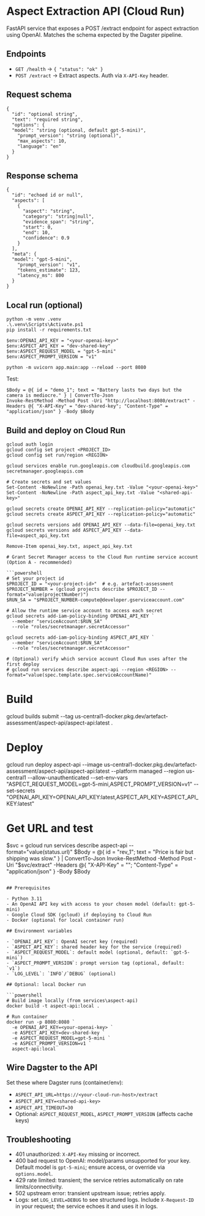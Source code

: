 # Aspect Extraction API (Cloud Run)

FastAPI service that exposes a POST /extract endpoint for aspect extraction using OpenAI. Matches the schema expected by the Dagster pipeline.

## Endpoints

- `GET /health` → `{ "status": "ok" }`
- `POST /extract` → Extract aspects. Auth via `X-API-Key` header.

## Request schema

```
{
  "id": "optional string",
  "text": "required string",
  "options": {
  "model": "string (optional, default gpt-5-mini)",
    "prompt_version": "string (optional)",
    "max_aspects": 10,
    "language": "en"
  }
}
```

## Response schema

```
{
  "id": "echoed id or null",
  "aspects": [
    {
      "aspect": "string",
      "category": "string|null",
      "evidence_span": "string",
      "start": 0,
      "end": 10,
      "confidence": 0.9
    }
  ],
  "meta": {
  "model": "gpt-5-mini",
    "prompt_version": "v1",
    "tokens_estimate": 123,
    "latency_ms": 800
  }
}
```

## Local run (optional)

```
python -m venv .venv
.\.venv\Scripts\Activate.ps1
pip install -r requirements.txt

$env:OPENAI_API_KEY = "<your-openai-key>"
$env:ASPECT_API_KEY = "dev-shared-key"
$env:ASPECT_REQUEST_MODEL = "gpt-5-mini"
$env:ASPECT_PROMPT_VERSION = "v1"

python -m uvicorn app.main:app --reload --port 8080
```

Test:

```
$Body = @{ id = "demo_1"; text = "Battery lasts two days but the camera is mediocre." } | ConvertTo-Json
Invoke-RestMethod -Method Post -Uri "http://localhost:8080/extract" -Headers @{ "X-API-Key" = "dev-shared-key"; "Content-Type" = "application/json" } -Body $Body
```

## Build and deploy on Cloud Run

```
gcloud auth login
gcloud config set project <PROJECT_ID>
gcloud config set run/region <REGION>

gcloud services enable run.googleapis.com cloudbuild.googleapis.com secretmanager.googleapis.com

# Create secrets and set values
Set-Content -NoNewline -Path openai_key.txt -Value "<your-openai-key>"
Set-Content -NoNewline -Path aspect_api_key.txt -Value "<shared-api-key>"

gcloud secrets create OPENAI_API_KEY --replication-policy="automatic"
gcloud secrets create ASPECT_API_KEY --replication-policy="automatic"

gcloud secrets versions add OPENAI_API_KEY --data-file=openai_key.txt
gcloud secrets versions add ASPECT_API_KEY --data-file=aspect_api_key.txt

Remove-Item openai_key.txt, aspect_api_key.txt

# Grant Secret Manager access to the Cloud Run runtime service account (Option A - recommended)

```powershell
# Set your project id
$PROJECT_ID = "<your-project-id>"  # e.g. artefact-assessment
$PROJECT_NUMBER = (gcloud projects describe $PROJECT_ID --format="value(projectNumber)")
$RUN_SA = "$PROJECT_NUMBER-compute@developer.gserviceaccount.com"

# Allow the runtime service account to access each secret
gcloud secrets add-iam-policy-binding OPENAI_API_KEY `
  --member "serviceAccount:$RUN_SA" `
  --role "roles/secretmanager.secretAccessor"

gcloud secrets add-iam-policy-binding ASPECT_API_KEY `
  --member "serviceAccount:$RUN_SA" `
  --role "roles/secretmanager.secretAccessor"

# (Optional) verify which service account Cloud Run uses after the first deploy
# gcloud run services describe aspect-api --region <REGION> --format="value(spec.template.spec.serviceAccountName)"
```

# Build
gcloud builds submit --tag us-central1-docker.pkg.dev/artefact-assessment/aspect-api/aspect-api:latest .

# Deploy
gcloud run deploy aspect-api --image us-central1-docker.pkg.dev/artefact-assessment/aspect-api/aspect-api:latest --platform managed --region us-central1 --allow-unauthenticated --set-env-vars "ASPECT_REQUEST_MODEL=gpt-5-mini,ASPECT_PROMPT_VERSION=v1" --set-secrets "OPENAI_API_KEY=OPENAI_API_KEY:latest,ASPECT_API_KEY=ASPECT_API_KEY:latest"

# Get URL and test
$svc = gcloud run services describe aspect-api --format="value(status.url)"
$Body = @{ id = "rev_1"; text = "Price is fair but shipping was slow." } | ConvertTo-Json
Invoke-RestMethod -Method Post -Uri "$svc/extract" -Headers @{ "X-API-Key" = "<shared-api-key>"; "Content-Type" = "application/json" } -Body $Body
```

## Prerequisites

- Python 3.11
- An OpenAI API key with access to your chosen model (default: gpt-5-mini)
- Google Cloud SDK (gcloud) if deploying to Cloud Run
- Docker (optional for local container run)

## Environment variables

- `OPENAI_API_KEY`: OpenAI secret key (required)
- `ASPECT_API_KEY`: shared header key for the service (required)
- `ASPECT_REQUEST_MODEL`: default model (optional, default: `gpt-5-mini`)
- `ASPECT_PROMPT_VERSION`: prompt version tag (optional, default: `v1`)
- `LOG_LEVEL`: `INFO`/`DEBUG` (optional)

## Optional: local Docker run

```powershell
# Build image locally (from services\aspect-api)
docker build -t aspect-api:local .

# Run container
docker run -p 8080:8080 `
  -e OPENAI_API_KEY=<your-openai-key> `
  -e ASPECT_API_KEY=dev-shared-key `
  -e ASPECT_REQUEST_MODEL=gpt-5-mini `
  -e ASPECT_PROMPT_VERSION=v1 `
  aspect-api:local
```

## Wire Dagster to the API

Set these where Dagster runs (container/env):

- `ASPECT_API_URL=https://<your-cloud-run-host>/extract`
- `ASPECT_API_KEY=<shared-api-key>`
- `ASPECT_API_TIMEOUT=30`
- Optional: `ASPECT_REQUEST_MODEL`, `ASPECT_PROMPT_VERSION` (affects cache keys)

## Troubleshooting

- 401 unauthorized: `X-API-Key` missing or incorrect.
- 400 bad request to OpenAI: model/params unsupported for your key. Default model is `gpt-5-mini`; ensure access, or override via `options.model`.
- 429 rate limited: transient; the service retries automatically on rate limits/connectivity.
- 502 upstream error: transient upstream issue; retries apply.
- Logs: set `LOG_LEVEL=DEBUG` to see structured logs. Include `X-Request-ID` in your request; the service echoes it and uses it in logs.

